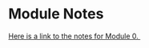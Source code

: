 # Module Notes

<p><a class="instructure_file_link instructure_scribd_file inline_disabled" title="GDP - Module 0 Notes.pdf" href="https://vertexschool.instructure.com/courses/463/files/27896?verifier=UkwYmk6Ij71SR30GHiGqMY3vXJOapyIh64YO83tr&amp;wrap=1" target="_blank" data-api-endpoint="https://vertexschool.instructure.com/api/v1/courses/463/files/27896" data-api-returntype="File">Here is a link to the notes for Module 0.&nbsp;</a></p>